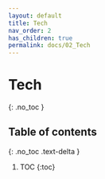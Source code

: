 ```yaml
---
layout: default
title: Tech
nav_order: 2
has_children: true
permalink: docs/02_Tech
---
```


# Tech
{: .no_toc }

## Table of contents
{: .no_toc .text-delta }

1. TOC
{:toc}
